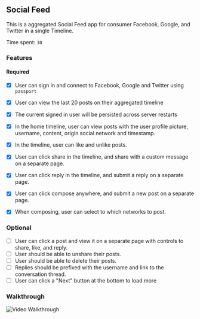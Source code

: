 ## Social Feed

This is a aggregated Social Feed app for consumer Facebook, Google, and Twitter in a single Timeline.


Time spent: `30`

### Features

#### Required

- [X] User can sign in and connect to Facebook, Google and Twitter using `passport`
- [X] User can view the last 20 posts on their aggregated timeline
- [X] The current signed in user will be persisted across server restarts
- [X] In the home timeline, user can view posts with the user profile picture, username, content, origin social network and timestamp.
- [X] In the timeline, user can like and unlike posts.
- [X] User can click share in the timeline, and share with a custom message on a separate page.
- [X] User can click reply in the timeline, and submit a reply on a separate page.
- [X] User can click compose anywhere, and submit a new post on a separate page.
- [X] When composing, user can select to which networks to post.


### Optional

- [ ] User can click a post and view it on a separate page with controls to share, like, and reply.
- [ ] User should be able to unshare their posts.
- [ ] User should be able to delete their posts.
- [ ] Replies should be prefixed with the username and link to the conversation thread.
- [ ] User can click a "Next" button at the bottom to load more 

### Walkthrough

![Video Walkthrough](...)



